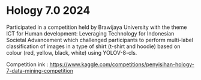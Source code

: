 # Hology 7.0 2024

Participated in a competition held by Brawijaya University with the theme ICT for Human development:
Leveraging Technology for Indonesian Societal Advancement which challenged participants
to perform multi-label classification of images in a type of shirt (t-shirt and hoodie)
based on colour (red, yellow, black, white) using YOLOV-8-cls.

Competition ink : https://www.kaggle.com/competitions/penyisihan-hology-7-data-mining-competition
